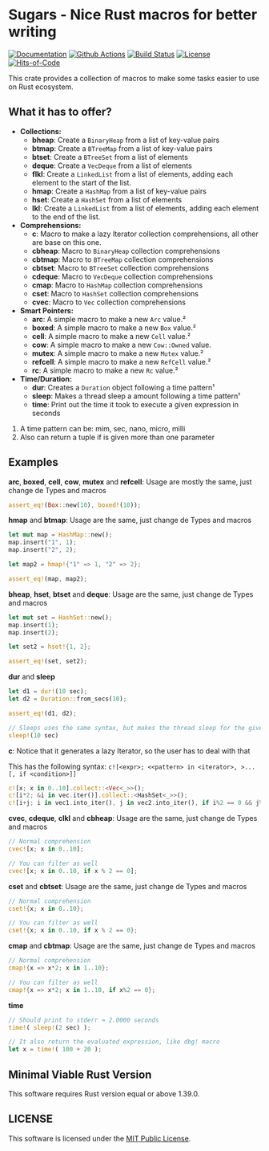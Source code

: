 # Sugars - Nice Rust macros for better writing

[![Documentation](https://docs.rs/sugars/badge.svg)](https://docs.rs/sugars)
[![Github Actions](https://github.com/GrayJack/sugars/workflows/Build/badge.svg)](https://github.com/GrayJack/sugars/actions)
[![Build Status](https://travis-ci.com/GrayJack/sugars.svg?branch=master)](https://travis-ci.com/GrayJack/sugars)
[![License](https://img.shields.io/github/license/GrayJack/sugars.svg)](./LICENSE)
[![Hits-of-Code](https://hitsofcode.com/github/GrayJack/sugars)](https://hitsofcode.com/view/github/GrayJack/sugars)

This crate provides a collection of macros to make some tasks easier to use
on Rust ecosystem.

## What it has to offer?
 * **Collections:**
    * **bheap**: Create a `BinaryHeap` from a list of key-value pairs
    * **btmap**: Create a `BTreeMap` from a list of key-value pairs
    * **btset**: Create a `BTreeSet` from a list of elements
    * **deque**: Create a `VecDeque` from a list of elements
    * **flkl**: Create a `LinkedList` from a list of elements, adding each element to the start of the list.
    * **hmap**: Create a `HashMap` from a list of key-value pairs
    * **hset**: Create a `HashSet` from a list of elements
    * **lkl**: Create a `LinkedList` from a list of elements, adding each element to the end of the list.
 * **Comprehensions:**
    * **c**: Macro to make a lazy Iterator collection comprehensions, all other are base on this one.
    * **cbheap**: Macro to `BinaryHeap` collection comprehensions
    * **cbtmap**: Macro to `BTreeMap` collection comprehensions
    * **cbtset**: Macro to `BTreeSet` collection comprehensions
    * **cdeque**: Macro to `VecDeque` collection comprehensions
    * **cmap**: Macro to `HashMap` collection comprehensions
    * **cset**: Macro to `HashSet` collection comprehensions
    * **cvec**: Macro to `Vec` collection comprehensions
 * **Smart Pointers:**
    * **arc**: A simple macro to make a new `Arc` value.²
    * **boxed**: A simple macro to make a new `Box` value.²
    * **cell**: A simple macro to make a new `Cell` value.²
    * **cow**: A simple macro to make a new `Cow::Owned` value.
    * **mutex**: A simple macro to make a new `Mutex` value.²
    * **refcell**: A simple macro to make a new `RefCell` value.²
    * **rc**: A simple macro to make a new `Rc` value.²
 * **Time/Duration:**
    * **dur**: Creates a `Duration` object following a time pattern¹
    * **sleep**: Makes a thread sleep a amount following a time pattern¹
    * **time**: Print out the time it took to execute a given expression in seconds

 1. A time pattern can be: mim, sec, nano, micro, milli
 2. Also can return a tuple if is given more than one parameter

## Examples
**arc**, **boxed**, **cell**, **cow**, **mutex** and **refcell**: Usage are mostly the same, just change de Types and macros
```rust
assert_eq!(Box::new(10), boxed!(10));
```

**hmap** and **btmap**: Usage are the same, just change de Types and macros
```rust
let mut map = HashMap::new();
map.insert("1", 1);
map.insert("2", 2);

let map2 = hmap!{"1" => 1, "2" => 2};

assert_eq!(map, map2);
```

**bheap**, **hset**, **btset** and **deque**: Usage are the same, just change de Types and macros
```rust
let mut set = HashSet::new();
map.insert(1);
map.insert(2);

let set2 = hset!{1, 2};

assert_eq!(set, set2);
```

**dur** and **sleep**
```rust
let d1 = dur!(10 sec);
let d2 = Duration::from_secs(10);

assert_eq!(d1, d2);

// Sleeps uses the same syntax, but makes the thread sleep for the given time
sleep!(10 sec)
```

**c**: Notice that it generates a lazy Iterator, so the user has to deal with that

This has the following syntax: `c![<expr>; <<pattern> in <iterator>, >...[, if <condition>]]`
```rust
c![x; x in 0..10].collect::<Vec<_>>();
c![i*2; &i in vec.iter()].collect::<HashSet<_>>();
c![i+j; i in vec1.into_iter(), j in vec2.into_iter(), if i%2 == 0 && j%2 != 0].collect::<Vec<_>>();
```

**cvec**, **cdeque**, **clkl** and **cbheap**: Usage are the same, just change de Types and macros
```rust
// Normal comprehension
cvec![x; x in 0..10];

// You can filter as well
cvec![x; x in 0..10, if x % 2 == 0];
```

**cset** and **cbtset**: Usage are the same, just change de Types and macros
```rust
// Normal comprehension
cset!{x; x in 0..10};

// You can filter as well
cset!{x; x in 0..10, if x % 2 == 0};
```

**cmap** and **cbtmap**: Usage are the same, just change de Types and macros
```rust
// Normal comprehension
cmap!{x => x*2; x in 1..10};

// You can filter as well
cmap!{x => x*2; x in 1..10, if x%2 == 0};
```

**time**
```rust
// Should print to stderr ≈ 2.0000 seconds
time!( sleep!(2 sec) );

// It also return the evaluated expression, like dbg! macro
let x = time!( 100 + 20 );
```

## Minimal Viable Rust Version
This software requires Rust version equal or above 1.39.0.

## LICENSE
This software is licensed under the [MIT Public License](./LICENSE).
